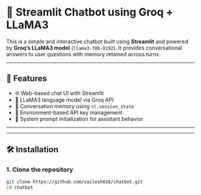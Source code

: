 # 🤖 Streamlit Chatbot using Groq + LLaMA3

This is a simple and interactive chatbot built using **Streamlit** and powered by **Groq’s LLaMA3 model** (`llama3-70b-8192`). It provides conversational answers to user questions with memory retained across turns.

---

## 🚀 Features

- 🌐 Web-based chat UI with Streamlit
- 🤖 LLaMA3 language model via Groq API
- 💬 Conversation memory using `st.session_state`
- 🔐 Environment-based API key management
- 🧠 System prompt initialization for assistant behavior

---


---

## 🛠️ Installation

### 1. Clone the repository

```bash
git clone https://github.com/sailesh818/chatbot.git
cd chatbot
